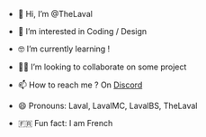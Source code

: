 - 👋 Hi, I’m @TheLaval

- 👀 I’m interested in Coding / Design

- 🤓 I’m currently learning !

- 🤝🏻 I’m looking to collaborate on some project

- 📫 How to reach me ? On [Discord](https://discord.com/channels/@me/1383503081379069962)

- 😄 Pronouns: Laval, LavalMC, LavalBS, TheLaval

- 🇫🇷 Fun fact: I am French
